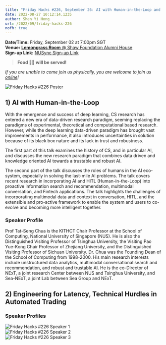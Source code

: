 ```yaml
---
title: "Friday Hacks #226, September 26: AI with Human-in-the-Loop and Engineering for Latency"
date: 2022-08-27 10:12:14.1235
author: Shen Yi Hong
url: /2022/09/friday-hacks-226
nofh: true
---
```


**Date/Time:** Friday, September 02 at 7:00pm SGT<br />
**Venue:** [**Lemongrass Room** @ Shaw Foundation Alumni House](https://goo.gl/maps/V1U2CYeW4Ct6Hu6g9)<br />
**Sign-up Link:** [NUSync Sign-up Link](https://nus.campuslabs.com/engage/submitter/form/start/555162)<br />

> **Food 🍱🍚 will be served!**

_If you are unable to come join us physically, you are welcome to join us [online](https://nus-sg.zoom.us/j/83482473723?pwd=TW5nWitzRFlhOWdLaEVKYlVGMjJDdz09)!_

<img src="/img/2022/fh/226/226.png" alt="Friday Hacks #226 Poster" /><br />

## 1) AI with Human-in-the-Loop

With the emergence and success of deep learning, CS research has entered a new era of data-driven research paradigm, seeming replacing the paradigms of experimental, theoretical and computational based research. However, while the deep learning data-driven paradigm has brought vast improvements in performance, it also introduces uncertainties in solution because of its black box nature and its lack in trust and robustness. 

The first part of this talk examines the history of CS, and in particular AI, and discusses the new research paradigm that combines data driven and knowledge oriented AI towards a trustable and robust AI.

The second part of the talk discusses the roles of humans in the AI eco-system, especially in solving the last-mile AI problems. The talk covers recent research in incorporating AI and HITL (Human-in-the-Loop) into proactive information search and recommendation, multimodal conversation, and Fintech applications. The talk highlights the challenges of incorporating multimodal data and context in conversation, HITL, and the extensible and pro-active framework to enable the system and users to co-evolve and becoming more intelligent together.

### Speaker Profile

Prof Tat-Seng Chua is the KITHCT Chair Professor at the School of Computing, National University of Singapore (NUS). He is also the Distinguished Visiting Professor of Tsinghua University, the Visiting Pao Yue-Kong Chair Professor of Zhejiang University, and the Distinguished Visiting Professor of Sichuan University. Dr. Chua was the Founding Dean of the School of Computing from 1998-2000. His main research interests include unstructured data analytics, multimodal conversational search and recommendation, and robust and trustable AI. He is the co-Director of NExT, a joint research Center between NUS and Tsinghua University, and Sea-NExT, a joint Lab between Sea Group and NExT.


## 2) Engineering for Latency, Technical Hurdles in Automated Trading 

### Speaker Profiles

<img src="/img/2022/fh/226/226-s1.jpg" alt="Friday Hacks #226 Speaker 1" /><br />
<img src="/img/2022/fh/226/226-s2.jpg" alt="Friday Hacks #226 Speaker 2" /><br />
<img src="/img/2022/fh/226/226-s3.jpg" alt="Friday Hacks #226 Speaker 3" /><br />